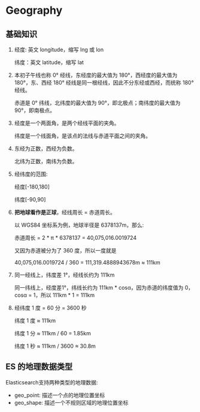 # Geography

## 基础知识

1. 经度: 英文 longitude，缩写 lng 或 lon

   纬度：英文 latitude，缩写 lat

2. 本初子午线也称 0° 经线，东经度的最大值为 180°，西经度的最大值为 180°，东、西经 180° 经线是同一根经线，因此不分东经或西经，而统称 180° 经线。

   赤道是 0° 纬线，北纬度的最大值为 90°，即北极点；南纬度的最大值为 90°，即南极点。

3. 经度是一个两面角，是两个经线平面的夹角。

   纬度是一个线面角，是该点的法线与赤道平面之间的夹角。

4. 东经为正数，西经为负数。

   北纬为正数，南纬为负数。

5. 经纬度的范围: 

   经度[-180,180]
   
   纬度[-90,90]

6. **把地球看作是正球**，经线周长 = 赤道周长。
 
   以 WGS84 坐标系为例，地球半径是 6378137m，那么:

   赤道周长 = 2 * π * 6378137 = 40,075,016.0019724
   
   又因为赤道被分为了 360 度，所以一度就是
   
   40,075,016.0019724 / 360 = 111,319.4888943678m ≈ 111km

7. 同一经线上，纬度差 1°，经线长约为 111km

   同一纬线上，经度差1°，纬线长约为 111km * cosα，因为赤道的纬度值为 0，cosα = 1，所以 111km * 1 = 111km

8. 经纬度 1 度 = 60 分 = 3600 秒

   纬度 1 度 ≈ 111km
   
   纬度 1 分 ≈ 111km / 60 = 1.85km
   
   纬度 1 秒 ≈ 111km / 3600 ≈ 30.8m

## ES 的地理数据类型

Elasticsearch支持两种类型的地理数据:

- geo_point: 描述一个点的地理位置坐标
- geo_shape: 描述一个不规则区域的地理位置坐标
